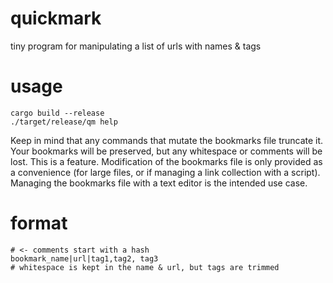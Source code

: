 # quickmark

tiny program for manipulating a list of urls with names & tags

# usage

```
cargo build --release
./target/release/qm help
```

Keep in mind that any commands that mutate the bookmarks file truncate it.
Your bookmarks will be preserved, but any whitespace or comments will be lost.
This is a feature. Modification of the bookmarks file is only provided as a convenience
(for large files, or if managing a link collection with a script). Managing the bookmarks
file with a text editor is the intended use case.

# format

```
# <- comments start with a hash
bookmark_name|url|tag1,tag2, tag3
# whitespace is kept in the name & url, but tags are trimmed
```